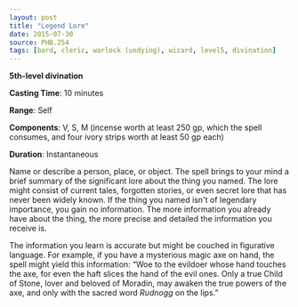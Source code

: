 ```yaml
---
layout: post
title: "Legend Lore"
date: 2015-07-30
source: PHB.254
tags: [bard, cleric, warlock (undying), wizard, level5, divination]
---
```


**5th-level divination**

**Casting Time**: 10 minutes

**Range**: Self

**Components**: V, S, M (incense worth at least 250 gp, which the spell consumes, and four ivory strips worth at least 50 gp each)

**Duration**: Instantaneous

Name or describe a person, place, or object. The spell brings to your mind a brief summary of the significant lore about the thing you named. The lore might consist of current tales, forgotten stories, or even secret lore that has never been widely known. If the thing you named isn't of legendary importance, you gain no information. The more information you already have about the thing, the more precise and detailed the information you receive is.

The information you learn is accurate but might be couched in figurative language. For example, if you have a mysterious magic axe on hand, the spell might yield this information: “Woe to the evildoer whose hand touches the axe, for even the haft slices the hand of the evil ones. Only a true Child of Stone, lover and beloved of Moradin, may awaken the true powers of the axe, and only with the sacred word *Rudnogg* on the lips.”
